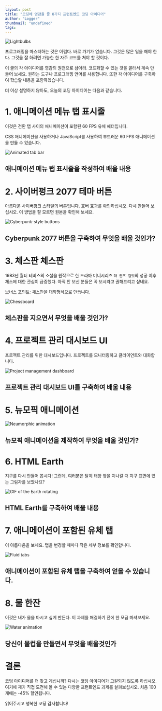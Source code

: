 ```yaml
---
layout: post
title: "코딩에 영감을 줄 8가지 프런트엔드 코딩 아이디어"
author: "Logger"
thumbnail: "undefined"
tags: 
---
```



![Lightbulbs](https://miro.medium.com/max/10944/0*GGc7BlFTO6PwC7eg)

프로그래밍을 마스터하는 것은 어렵다. 바로 가기가 없습니다. 그것은 많은 일을 해야 한다. 그것을 잘 하려면 가능한 한 자주 코드를 쳐야 할 것이다.

이 글의 각 아이디어를 영감의 원천으로 삼아라. 코드화할 수 있는 것을 골라서 계속 만들어 보세요. 원하는 도구나 프로그래밍 언어를 사용합니다. 또한 각 아이디어를 구축하여 학습할 내용을 포함하겠습니다.

더 이상 설명하지 않아도, 오늘의 코딩 아이디어는 다음과 같습니다.

# 1. 애니메이션 메뉴 탭 표시줄

이것은 전환 탭 사이의 애니메이션이 포함된 60 FPS 유체 헤더입니다.

CSS 애니메이션을 사용하거나 JavaScript를 사용하여 부드러운 60 FPS 애니메이션을 만들 수 있습니다.

![Animated tab bar](https://miro.medium.com/max/1300/1*1nS5G9Hw7rzoN895-NgwUw.gif)

## 애니메이션 메뉴 탭 표시줄을 작성하여 배울 내용

# 2. 사이버펑크 2077 테마 버튼

아름다운 사이버펑크 스타일의 버튼입니다. 호버 효과를 확인하십시오. 다시 만들어 보십시오. 이 방법을 잘 모르면 원본을 확인해 보세요.

![Cyberpunk-style buttons](https://miro.medium.com/max/1150/1*D0udy9jnQxfuGKmVwldatw.gif)

## Cyberpunk 2077 버튼을 구축하여 무엇을 배울 것인가?

# 3. 체스판 체스판

1983년 월터 테비스의 소설을 원작으로 한 드라마 미니시리즈 `더 퀸즈 갬빗`의 성공 이후 체스에 대한 관심이 급증했다. 아직 안 보신 분들은 꼭 보시라고 권해드리고 싶네요.

보너스 포인트: 체스판을 대화형식으로 만듭니다.

![Chessboard](https://miro.medium.com/max/1066/1*ie1Fbskwly6QpLaovxdxmw.png)

## 체스판을 지으면서 무엇을 배울 것인가?

# 4. 프로젝트 관리 대시보드 UI

프로젝트 관리를 위한 대시보드입니다. 프로젝트를 모니터링하고 클라이언트와 대화합니다.

![Project management dashboard](https://miro.medium.com/max/2994/1*J9yKKAZeylrjz3siNAJJeQ.png)

## 프로젝트 관리 대시보드 UI를 구축하여 배울 내용

# 5. 뉴모픽 애니메이션

![Neumorphic animation](https://miro.medium.com/max/1074/1*UILdp7wht7OkX5WBZJHXNg.gif)

## 뉴모픽 애니메이션을 제작하여 무엇을 배울 것인가?

# 6. HTML Earth

지구를 다시 만들어 봅시다! 그런데, 여러분은 달이 태양 앞을 지나갈 때 지구 표면에 있는 그림자를 보았나요?

![GIF of the Earth rotating](https://miro.medium.com/max/1098/1*GUXRFdwnmTpn2OEHax2jjw.gif)

## HTML Earth를 구축하여 배울 내용

# 7. 애니메이션이 포함된 유체 탭

이 아름다움을 보세요. 탭을 변경할 때마다 작은 세부 정보를 확인합니다.

![Fluid tabs](https://miro.medium.com/max/1098/1*jX5qyaD9PzGO4fJw210XwA.gif)

## 애니메이션이 포함된 유체 탭을 구축하여 얻을 수 있습니다.

# 8. 물 한잔

이것은 내가 물을 마시고 싶게 만든다. 이 과제를 해결하기 전에 한 모금 마셔보세요.

![Water animation](https://miro.medium.com/max/1540/1*HMY90PtABQUkyRuJtVZKbw.gif)

## 당신이 물컵을 만들면서 무엇을 배울것인가

# 결론

코딩 아이디어를 더 찾고 계십니까? 다시는 코딩 아이디어가 고갈되지 않도록 하십시오. 여기에 제가 직접 도전해 볼 수 있는 다양한 프런트엔드 과제를 살펴보십시오. 처음 100개에는 -45% 할인됩니다.

읽어주시고 행복한 코딩 감사합니다!